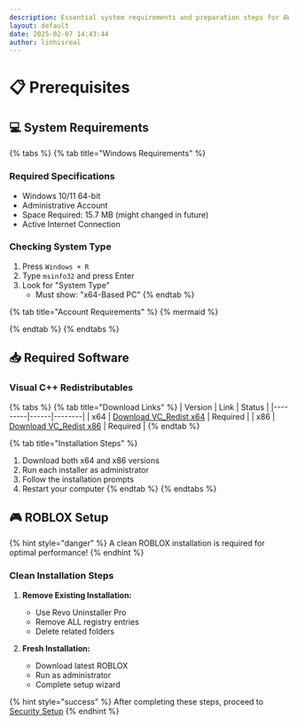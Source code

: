 ```yaml
---
description: Essential system requirements and preparation steps for AWP.GG installation
layout: default
date: 2025-02-07 14:43:44
author: linhisreal
---
```


# 📋 Prerequisites

## 💻 System Requirements

{% tabs %}
{% tab title="Windows Requirements" %}
### Required Specifications
* Windows 10/11 64-bit
* Administrative Account
* Space Required: 15.7 MB (might changed in future)
* Active Internet Connection

### Checking System Type
1. Press `Windows + R`
2. Type `msinfo32` and press Enter
3. Look for "System Type"
   * Must show: "x64-Based PC"
{% endtab %}

{% tab title="Account Requirements" %}
{% mermaid %}

{% endtab %}
{% endtabs %}

## 📥 Required Software

### Visual C++ Redistributables

{% tabs %}
{% tab title="Download Links" %}
| Version | Link | Status |
|---------|------|--------|
| x64 | [Download VC_Redist x64](https://aka.ms/vs/17/release/vc_redist.x64.exe) | Required |
| x86 | [Download VC_Redist x86](https://aka.ms/vs/17/release/vc_redist.x86.exe) | Required |
{% endtab %}

{% tab title="Installation Steps" %}
1. Download both x64 and x86 versions
2. Run each installer as administrator
3. Follow the installation prompts
4. Restart your computer
{% endtab %}
{% endtabs %}

## 🎮 ROBLOX Setup

{% hint style="danger" %}
A clean ROBLOX installation is required for optimal performance!
{% endhint %}

### Clean Installation Steps

1. **Remove Existing Installation:**
   * Use Revo Uninstaller Pro
   * Remove ALL registry entries
   * Delete related folders

2. **Fresh Installation:**
   * Download latest ROBLOX
   * Run as administrator
   * Complete setup wizard

{% hint style="success" %}
After completing these steps, proceed to [Security Setup](security-setup.md)
{% endhint %}